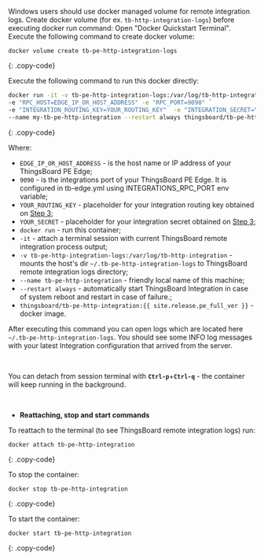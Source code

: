 Windows users should use docker managed volume for remote integration logs. 
Create docker volume (for ex. `tb-http-integration-logs`) before executing docker run command:
Open "Docker Quickstart Terminal". Execute the following command to create docker volume:

``` 
docker volume create tb-pe-http-integration-logs
```
{: .copy-code}

Execute the following command to run this docker directly:

```bash
docker run -it -v tb-pe-http-integration-logs:/var/log/tb-http-integration `
-e "RPC_HOST=EDGE_IP_OR_HOST_ADDRESS" -e "RPC_PORT=9090" `
-e "INTEGRATION_ROUTING_KEY=YOUR_ROUTING_KEY"  -e "INTEGRATION_SECRET=YOUR_SECRET" `
--name my-tb-pe-http-integration --restart always thingsboard/tb-pe-http-integration:{{ site.release.pe_full_ver }}
```
{: .copy-code}

Where: 
    
- `EDGE_IP_OR_HOST_ADDRESS` - is the host name or IP address of your ThingsBoard PE Edge;
- `9090` - is the integrations port of your ThingsBoard PE Edge. It is configured in tb-edge.yml using INTEGRATIONS_RPC_PORT env variable;   
- `YOUR_ROUTING_KEY` - placeholder for your integration routing key obtained on [Step 3](/docs/pe/edge/user-guide/integrations/remote-integrations/#step-3-save-remote-integration-credentials);
- `YOUR_SECRET` - placeholder for your integration secret obtained on [Step 3](/docs/pe/edge/user-guide/integrations/remote-integrations/#step-3-save-remote-integration-credentials);
- `docker run`              - run this container;
- `-it`                     - attach a terminal session with current ThingsBoard remote integration process output;
- `-v tb-pe-http-integration-logs:/var/log/tb-http-integration`   - mounts the host's dir `~/.tb-pe-http-integration-logs` to ThingsBoard remote integration logs directory;
- `--name tb-pe-http-integration`             - friendly local name of this machine;
- `--restart always`        - automatically start ThingsBoard Integration in case of system reboot and restart in case of failure.;
- `thingsboard/tb-pe-http-integration:{{ site.release.pe_full_ver }}`          - docker image.

After executing this command you can open logs which are located here `~/.tb-pe-http-integration-logs`. 
You should see some INFO log messages with your latest Integration configuration that arrived from the server.

<br>

You can detach from session terminal with **`Ctrl-p`**+**`Ctrl-q`** - the container will keep running in the background.

<br>

- **Reattaching, stop and start commands**

To reattach to the terminal (to see ThingsBoard remote integration logs) run:

```
docker attach tb-pe-http-integration
```
{: .copy-code}

To stop the container:

```
docker stop tb-pe-http-integration
```
{: .copy-code}

To start the container:

```
docker start tb-pe-http-integration
```
{: .copy-code}
